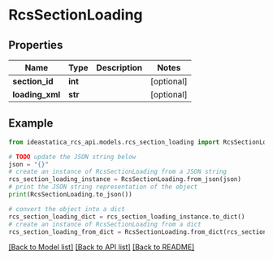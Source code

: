 # RcsSectionLoading


## Properties

Name | Type | Description | Notes
------------ | ------------- | ------------- | -------------
**section_id** | **int** |  | [optional] 
**loading_xml** | **str** |  | [optional] 

## Example

```python
from ideastatica_rcs_api.models.rcs_section_loading import RcsSectionLoading

# TODO update the JSON string below
json = "{}"
# create an instance of RcsSectionLoading from a JSON string
rcs_section_loading_instance = RcsSectionLoading.from_json(json)
# print the JSON string representation of the object
print(RcsSectionLoading.to_json())

# convert the object into a dict
rcs_section_loading_dict = rcs_section_loading_instance.to_dict()
# create an instance of RcsSectionLoading from a dict
rcs_section_loading_from_dict = RcsSectionLoading.from_dict(rcs_section_loading_dict)
```
[[Back to Model list]](../README.md#documentation-for-models) [[Back to API list]](../README.md#documentation-for-api-endpoints) [[Back to README]](../README.md)


